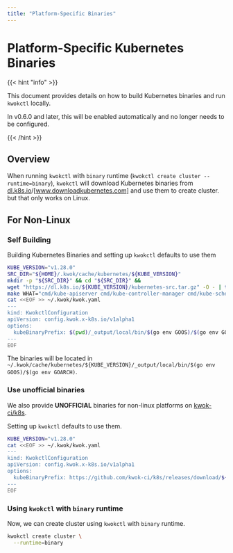```yaml
---
title: "Platform-Specific Binaries"
---
```


# Platform-Specific Kubernetes Binaries

{{< hint "info" >}}

This document provides details on how to build Kubernetes binaries and run `kwokctl` locally.

In v0.6.0 and later, this will be enabled automatically and no longer needs to be configured.

{{< /hint >}}

## Overview

When running `kwokctl` with `binary` runtime (`kwokctl create cluster --runtime=binary`),
`kwokctl` will download Kubernetes binaries from [dl.k8s.io]/[www.downloadkubernetes.com] and use them to create cluster.
but that only works on Linux.

## For Non-Linux

### Self Building

Building Kubernetes Binaries and setting up `kwokctl` defaults to use them

``` bash
KUBE_VERSION="v1.28.0"
SRC_DIR="${HOME}/.kwok/cache/kubernetes/${KUBE_VERSION}"
mkdir -p "${SRC_DIR}" && cd "${SRC_DIR}" &&
wget "https://dl.k8s.io/${KUBE_VERSION}/kubernetes-src.tar.gz" -O - | tar xz &&
make WHAT="cmd/kube-apiserver cmd/kube-controller-manager cmd/kube-scheduler" &&
cat <<EOF >> ~/.kwok/kwok.yaml
---
kind: KwokctlConfiguration
apiVersion: config.kwok.x-k8s.io/v1alpha1
options:
  kubeBinaryPrefix: $(pwd)/_output/local/bin/$(go env GOOS)/$(go env GOARCH)
---
EOF
```

The binaries will be located in `~/.kwok/cache/kubernetes/${KUBE_VERSION}/_output/local/bin/$(go env GOOS)/$(go env GOARCH)`.

### Use unofficial binaries

We also provide **UNOFFICIAL** binaries for non-linux platforms on [kwok-ci/k8s].

Setting up `kwokctl` defaults to use them.

``` bash
KUBE_VERSION="v1.28.0"
cat <<EOF >> ~/.kwok/kwok.yaml
---
kind: KwokctlConfiguration
apiVersion: config.kwok.x-k8s.io/v1alpha1
options:
  kubeBinaryPrefix: https://github.com/kwok-ci/k8s/releases/download/${KUBE_VERSION}-kwok.0-$(go env GOOS)-$(go env GOARCH)
---
EOF
```

### Using `kwokctl` with `binary` runtime

Now, we can create cluster using `kwokctl` with `binary` runtime.

``` bash
kwokctl create cluster \
  --runtime=binary
```

[dl.k8s.io]: https://dl.k8s.io
[www.downloadkubernetes.com]: https://www.downloadkubernetes.com
[kwok-ci/k8s]: https://github.com/kwok-ci/k8s
